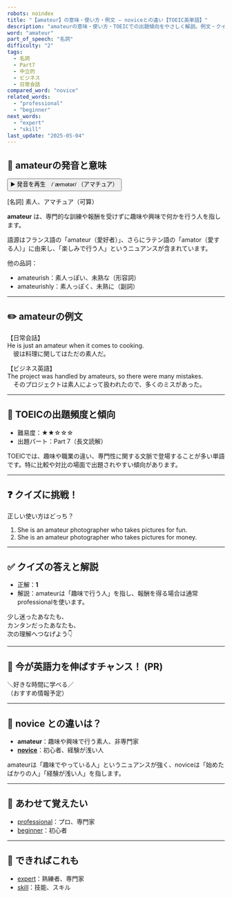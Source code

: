 ```yaml
---
robots: noindex
title: "【amateur】の意味・使い方・例文 ― noviceとの違い【TOEIC英単語】"
description: "amateurの意味・使い方・TOEICでの出題傾向をやさしく解説。例文・クイズ付きでnoviceとの違いもわかりやすく学べます。"
word: "amateur"
part_of_speech: "名詞"
difficulty: "2"
tags:
  - 名詞
  - Part7
  - 中立的
  - ビジネス
  - 日常会話
compared_word: "novice"
related_words:
  - "professional"
  - "beginner"
next_words:
  - "expert"
  - "skill"
last_update: "2025-05-04"
---
```


## 🔰 amateurの発音と意味

<button class="play-audio" onclick="playTTS('amateur')">
  <span class="play-audio-main">
    ▶️ 発音を再生　/ˈæmətər/
  </span>
  <span class="play-audio-sub">
    （アマチュア）
  </span>
</button>

[名詞] 素人、アマチュア（可算）

**amateur** は、専門的な訓練や報酬を受けずに趣味や興味で何かを行う人を指します。

語源はフランス語の「amateur（愛好者）」、さらにラテン語の「amator（愛する人）」に由来し、「楽しみで行う人」というニュアンスが含まれています。

他の品詞：  
- amateurish：素人っぽい、未熟な（形容詞）
- amateurishly：素人っぽく、未熟に（副詞）

---

## ✏️ amateurの例文

【日常会話】  
He is just an amateur when it comes to cooking.  
　彼は料理に関してはただの素人だ。

【ビジネス英語】  
The project was handled by amateurs, so there were many mistakes.  
　そのプロジェクトは素人によって扱われたので、多くのミスがあった。

---

## 🎯 TOEICの出題頻度と傾向

- 難易度：★★☆☆☆
- 出題パート：Part 7（長文読解）

TOEICでは、趣味や職業の違い、専門性に関する文脈で登場することが多い単語です。特に比較や対比の場面で出題されやすい傾向があります。

---

## ❓ クイズに挑戦！

正しい使い方はどっち？

1. She is an amateur photographer who takes pictures for fun.  
2. She is an amateur photographer who takes pictures for money.

---

## ✅ クイズの答えと解説

- 正解：**1**
- 解説：amateurは「趣味で行う人」を指し、報酬を得る場合は通常professionalを使います。

少し迷ったあなたも、  
カンタンだったあなたも、  
次の理解へつなげよう👇️

---

## 🚀 今が英語力を伸ばすチャンス！ (PR)

<div class="info-center">
＼好きな時間に学べる／<br>  
（おすすめ情報予定）
</div>

---

## 🤔  novice との違いは？

- **amateur**：趣味や興味で行う素人、非専門家
- **[novice](/novice)**：初心者、経験が浅い人

amateurは「趣味でやっている人」というニュアンスが強く、noviceは「始めたばかりの人」「経験が浅い人」を指します。

---

## 🧩 あわせて覚えたい

- [professional](/professional)：プロ、専門家
- [beginner](/beginner)：初心者

---

## 📖 できればこれも

- [expert](/expert)：熟練者、専門家
- [skill](/skill)：技能、スキル

<!-- cvid: aid34_bid36 -->
